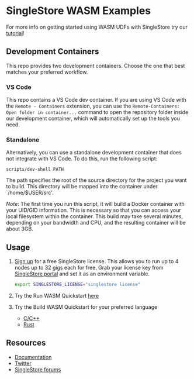 # SingleStore WASM Examples

For more info on getting started using WASM UDFs with SingleStore try our [tutorial](https://github.com/singlestore-labs/wasm-udf-tutorial/)!

## Development Containers

This repo provides two development containers.  Choose the one that best matches your preferred workflow.

### VS Code

This repo contains a VS Code dev container. If you are using VS Code with the `Remote - Containers` extension, you can use the `Remote-Containers: Open folder in container...` command to open the repository folder inside our development container, which will automatically set up the tools you need.

### Standalone

Alternatively, you can use a standalone development container that does not integrate with VS Code.  To do this, run the following script:

```
scripts/dev-shell PATH
```

The path specifies the root of the source directory for the project you want to build.  This directory will be mapped into the container under `/home/$USER/src'.

*Note*: The first time you run this script, it will build a Docker container with your UID/GID information.  This is necessary so that you can access your local filesystem within the container.  This build may take several minutes, depending on your bandwidth and CPU, and the resulting container will be about 3GB.

## Usage

1. [Sign up](https://www.singlestore.com/try-free/) for a free SingleStore license. This allows you
   to run up to 4 nodes up to 32 gigs each for free. Grab your license key from
   [SingleStore portal](https://portal.singlestore.com/?utm_medium=osm&utm_source=github) and set it as an environment
   variable.

   ```bash
   export SINGLESTORE_LICENSE="singlestore license"
   ```
1. Try the Run WASM Quickstart [here](./docs/Quickstart-1-Run-WASM.md)
1. Try the Build WASM Quickstart for your preferred language
   * [C/C++](./docs/Quickstart-2-Build-WASM-CPP.md)
   * [Rust](./docs/Quickstart-2-Build-WASM-Rust.md)

## Resources

* [Documentation](https://docs.singlestore.com)
* [Twitter](https://twitter.com/SingleStoreDevs)
* [SingleStore forums](https://www.singlestore.com/forum)

